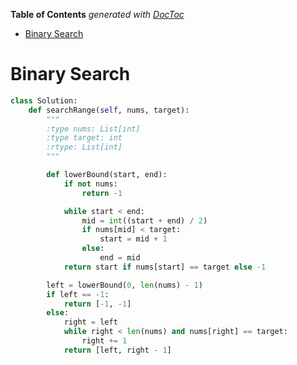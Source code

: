 <!-- START doctoc generated TOC please keep comment here to allow auto update -->
<!-- DON'T EDIT THIS SECTION, INSTEAD RE-RUN doctoc TO UPDATE -->
**Table of Contents**  *generated with [DocToc](https://github.com/thlorenz/doctoc)*

- [Binary Search](#binary-search)

<!-- END doctoc generated TOC please keep comment here to allow auto update -->

# Binary Search

```python
class Solution:
    def searchRange(self, nums, target):
        """
        :type nums: List[int]
        :type target: int
        :rtype: List[int]
        """

        def lowerBound(start, end):
            if not nums:
                return -1

            while start < end:
                mid = int((start + end) / 2)
                if nums[mid] < target:
                    start = mid + 1
                else:
                    end = mid
            return start if nums[start] == target else -1

        left = lowerBound(0, len(nums) - 1)
        if left == -1:
            return [-1, -1]
        else:
            right = left
            while right < len(nums) and nums[right] == target:
                right += 1
            return [left, right - 1]
```
